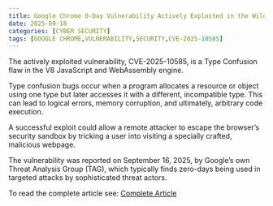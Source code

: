 ```yaml
---
title: Google Chrome 0-Day Vulnerability Actively Exploited in the Wild – Patch Now
date: 2025-09-18
categories: [CYBER SECURITY]
tags: [GOOGLE CHROME,VULNERABILITY,SECURITY,CVE-2025-10585]
---
```


The actively exploited vulnerability, CVE-2025-10585, is a Type Confusion flaw in the V8 JavaScript and WebAssembly engine.

Type confusion bugs occur when a program allocates a resource or object using one type but later accesses it with a different, incompatible type. This can lead to logical errors, memory corruption, and ultimately, arbitrary code execution.

A successful exploit could allow a remote attacker to escape the browser’s security sandbox by tricking a user into visiting a specially crafted, malicious webpage.

The vulnerability was reported on September 16, 2025, by Google’s own Threat Analysis Group (TAG), which typically finds zero-days being used in targeted attacks by sophisticated threat actors.

To read the complete article see:  [Complete Article](https://cybersecuritynews.com/google-chrome-0-day-vulnerability-exploited/) 
